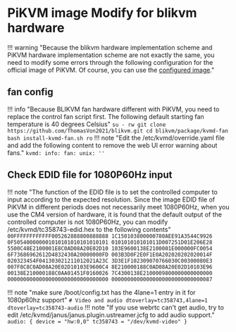# PiKVM image Modify for blikvm hardware

!!! warning "Because the blikvm hardware implementation scheme and PiKVM hardware implementation scheme are not exactly the same, you need to modify some errors through the following configuration for the official image of PiKVM. Of course, you can use the [configured image](./flashing_os.md)."

## **fan config**
!!! info "Because BLIKVM fan hardware different with PiKVM, you need to replace the control fan script first. The following default starting fan temperature is 40 degrees Celsius"
    ```
    su -
    rw
    git clone https://github.com/ThomasVon2021/blikvm.git
    cd blikvm/package/kvmd-fan
    bash install-kvmd-fan.sh
    ro
    ```
!!! note "Edit the /etc/kvmd/override.yaml file and add the following content to remove the web UI error warning about fans."
    ```
    kvmd:
        info:
            fan:
                unix: ''
    ```

## **Check EDID file for 1080P60Hz input**
!!! note "The function of the EDID file is to set the controlled computer to input according to the expected resolution. Since the image EDID file of PiKVM in different periods does not necessarily meet 1080P60Hz, when you use the CM4 version of hardware, it is found that the default output of the controlled computer is not 1080P60Hz, you can modify /etc/kvmd/tc358743-edid.hex to the following contents"
    ```
    00FFFFFFFFFFFF005262888800888888
    1C150103800000780AEE91A3544C9926
    0F505400000001010101010101010101
    010101010101011D007251D01E206E28
    5500C48E2100001E8C0AD08A20E02D10
    103E9600138E2100001E000000FC0054
    6F73686962612D4832430A20000000FD
    003B3D0F2E0F1E0A202020202020014F
    020323454F041303021211012021A23C
    3D3E1F102309070766030C00300080E3
    007F8C8C0AD08A20E02D10103E9600C4
    8E210000188C0AD08A20E02D10103E96
    00138E210000188C0AA01451F0160026
    7C4300138E2100009800000000000000
    00000000000000000000000000000000
    00000000000000000000000000000087
    ```

!!! note "make sure /boot/config.txt has the 4lane=1 entry in it for 1080p60hz support"
    ```
    # Video and audio
    dtoverlay=tc358743,4lane=1
    dtoverlay=tc358743-audio
    ```
!!! note "If you use webrtc can't get audio, try to edit /etc/kvmd/janus/janus.plugin.ustreamer.jcfg to add audio support."
    ```
    audio: {
        device = "hw:0,0"
        tc358743 = "/dev/kvmd-video"
    }
    ```
